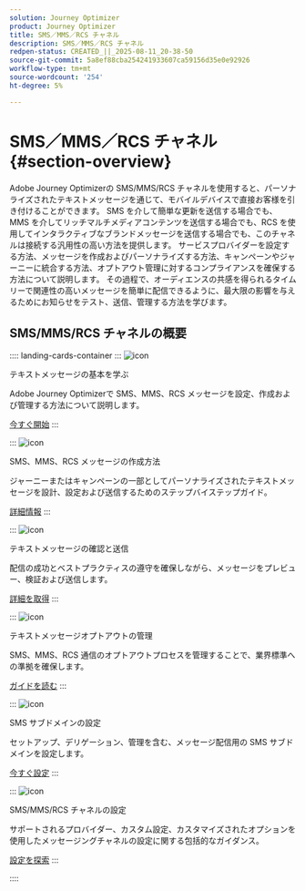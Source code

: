 ```yaml
---
solution: Journey Optimizer
product: Journey Optimizer
title: SMS／MMS／RCS チャネル
description: SMS／MMS／RCS チャネル
redpen-status: CREATED_||_2025-08-11_20-38-50
source-git-commit: 5a8ef88cba254241933607ca59156d35e0e92926
workflow-type: tm+mt
source-wordcount: '254'
ht-degree: 5%

---
```



# SMS／MMS／RCS チャネル{#section-overview}

Adobe Journey Optimizerの SMS/MMS/RCS チャネルを使用すると、パーソナライズされたテキストメッセージを通じて、モバイルデバイスで直接お客様を引き付けることができます。 SMS を介して簡単な更新を送信する場合でも、MMS を介してリッチマルチメディアコンテンツを送信する場合でも、RCS を使用してインタラクティブなブランドメッセージを送信する場合でも、このチャネルは接続する汎用性の高い方法を提供します。 サービスプロバイダーを設定する方法、メッセージを作成およびパーソナライズする方法、キャンペーンやジャーニーに統合する方法、オプトアウト管理に対するコンプライアンスを確保する方法について説明します。 その過程で、オーディエンスの共感を得られるタイムリーで関連性の高いメッセージを簡単に配信できるように、最大限の影響を与えるためにお知らせをテスト、送信、管理する方法を学びます。

## SMS/MMS/RCS チャネルの概要

:::: landing-cards-container
:::
![icon](https://cdn.experienceleague.adobe.com/icons/circle-play.svg?lang=ja)

テキストメッセージの基本を学ぶ

Adobe Journey Optimizerで SMS、MMS、RCS メッセージを設定、作成および管理する方法について説明します。

[今すぐ開始](../using/sms/get-started-sms.md)
:::

:::
![icon](https://cdn.experienceleague.adobe.com/icons/list-check.svg?lang=ja)

SMS、MMS、RCS メッセージの作成方法

ジャーニーまたはキャンペーンの一部としてパーソナライズされたテキストメッセージを設計、設定および送信するためのステップバイステップガイド。

[詳細情報](../using/sms/create-sms.md)
:::

:::
![icon](https://cdn.experienceleague.adobe.com/icons/list-check.svg?lang=ja)

テキストメッセージの確認と送信

配信の成功とベストプラクティスの遵守を確保しながら、メッセージをプレビュー、検証および送信します。

[詳細を取得](../using/sms/send-sms.md)
:::

:::
![icon](https://cdn.experienceleague.adobe.com/icons/shield-halved.svg?lang=ja)

テキストメッセージオプトアウトの管理

SMS、MMS、RCS 通信のオプトアウトプロセスを管理することで、業界標準への準拠を確保します。

[ガイドを読む](../using/sms/sms-opt-out.md)
:::

:::
![icon](https://cdn.experienceleague.adobe.com/icons/gear.svg?lang=ja)

SMS サブドメインの設定

セットアップ、デリゲーション、管理を含む、メッセージ配信用の SMS サブドメインを設定します。

[今すぐ設定](../using/sms/sms-subdomains.md)
:::

:::
![icon](https://cdn.experienceleague.adobe.com/icons/code-branch.svg?lang=ja)

SMS/MMS/RCS チャネルの設定

サポートされるプロバイダー、カスタム設定、カスタマイズされたオプションを使用したメッセージングチャネルの設定に関する包括的なガイダンス。

[設定を探索](configure-sms-landing-page.md)
:::

::::
